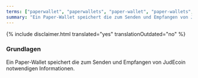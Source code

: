 ```yaml
---
terms: ["paperwallet", "paperwallets", "paper-wallet", "paper-wallets", "Paper-Wallet", "Paper-Wallets"]
summary: "Ein Paper-Wallet speichert die zum Senden und Empfangen von JudEcoin notwendigen Informationen"
---
```


{% include disclaimer.html translated="yes" translationOutdated="no" %}
### Grundlagen

Ein Paper-Wallet speichert die zum Senden und Empfangen von JudEcoin notwendigen Informationen.
